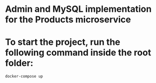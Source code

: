 # Admin and MySQL implementation for the Products microservice

# To start the project, run the following command inside the root folder:

```
docker-compose up
```